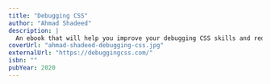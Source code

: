 ```yaml
---
title: "Debugging CSS"
author: "Ahmad Shadeed"
description: |
  An ebook that will help you improve your debugging CSS skills and reduce the time you spend on bugs by showing proven methods and techniques, including solving complex design problems, accessibility, and RTL (right to left) text styling.
coverUrl: "ahmad-shadeed-debugging-css.jpg"
externalUrl: "https://debuggingcss.com/"
isbn: ""
pubYear: 2020
---
```

